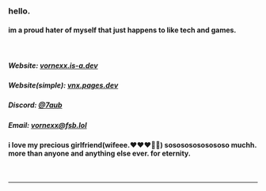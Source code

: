<h3><b>hello.</b></h3>
<h4>im a proud hater of myself that just happens to like tech and games.</h4>
<br />

<div align="left">
  <h5> Website: <a href='https://vornexx.is-a.dev'>vornexx.is-a.dev</a></h5>
  <h5> Website(simple): <a href='https://vnx.pages.dev'>vnx.pages.dev</a></h5>
  <h5> Discord: <a href='https://discord.com/users/1149438819834269856'>@7aub</a></h5>
  <h5> Email: <a href='mailto:vornexx@fsb.lol'>vornexx@fsb.lol</a></h5>
</div>
<h4>i love my precious girlfriend(wifeee.❤️❤️❤️💍💍) sosososososososo muchh. more than anyone and anything else ever. for eternity.</h4>
<br />
<hr />
</ul>
